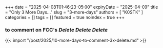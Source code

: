 +++
date = "2025-04-08T01:46:23-05:00"
expiryDate = "2025-04-09"
title = "Only 3 More Days..."
slug = "3-more-days"
authors = [ "K0STK" ]
categories = []
tags = []
featured = true
noindex = true
+++
### to comment on FCC's ***Delete Delete Delete***
<!--more-->

{{< import "/post/2025/10-more-days-to-comment-3x-delete.md" >}}
